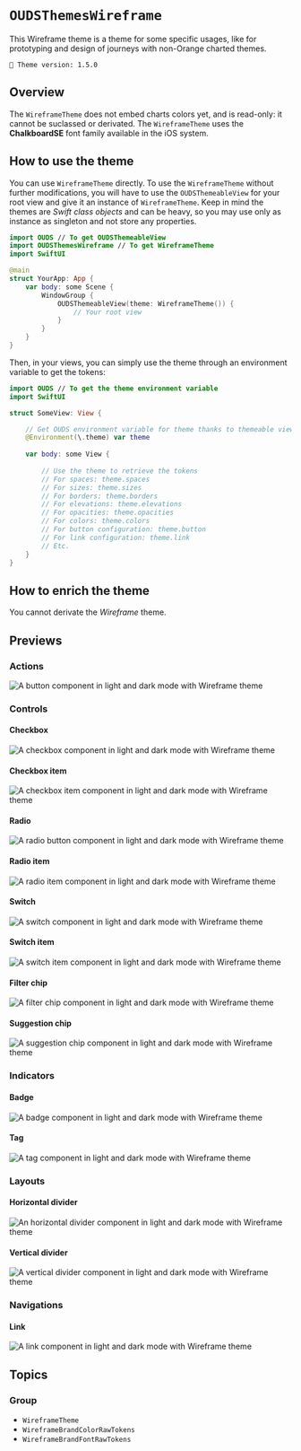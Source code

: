 # ``OUDSThemesWireframe``

This Wireframe theme is a theme for some specific usages, like for prototyping and design of journeys with non-Orange charted themes.

<!-- NOTE: Do not forget to update tokens version -->
```
🧬 Theme version: 1.5.0
```

## Overview

The ``WireframeTheme`` does not embed charts colors yet, and is read-only: it cannot be suclassed or derivated.
The ``WireframeTheme`` uses the **ChalkboardSE** font family available in the iOS system.

## How to use the theme

You can use ``WireframeTheme`` directly. To use the ``WireframeTheme`` without further modifications, you will have to use the `OUDSThemeableView` for your root view and give it an instance of ``WireframeTheme``. Keep in mind the themes are *Swift class objects* and can be heavy, so you may use only as instance as singleton and not store any properties.

```swift
import OUDS // To get OUDSThemeableView
import OUDSThemesWireframe // To get WireframeTheme
import SwiftUI

@main
struct YourApp: App {
    var body: some Scene {
        WindowGroup {
            OUDSThemeableView(theme: WireframeTheme()) {
                // Your root view
            }
        }
    }
}
```

Then, in your views, you can simply use the theme through an environment variable to get the tokens:

```swift
import OUDS // To get the theme environment variable
import SwiftUI

struct SomeView: View {

    // Get OUDS environment variable for theme thanks to themeable view
    @Environment(\.theme) var theme
    
    var body: some View {
        
        // Use the theme to retrieve the tokens
        // For spaces: theme.spaces
        // For sizes: theme.sizes
        // For borders: theme.borders
        // For elevations: theme.elevations
        // For opacities: theme.opacities
        // For colors: theme.colors
        // For button configuration: theme.button
        // For link configuration: theme.link
        // Etc.
    }
}
```

## How to enrich the theme

You cannot derivate the *Wireframe* theme.

## Previews
<!-- Use online images because stored in another Swift Package library and do not want to replicate assets -->

### Actions

![A button component in light and dark mode with Wireframe theme](https://ios.unified-design-system.orange.com/images/OUDSComponents/component_button_enabled_strong_Wireframe.png)

### Controls

#### Checkbox

![A checkbox component in light and dark mode with Wireframe theme](https://ios.unified-design-system.orange.com/images/OUDSComponents/component_checkbox_enabled_selected_Wireframe.png)

#### Checkbox item

![A checkbox item component in light and dark mode with Wireframe theme](https://ios.unified-design-system.orange.com/images/OUDSComponents/component_checkbox_item_Wireframe.png)

<!-- Maybe not relevant to display checkbox picker -->

#### Radio

![A radio button component in light and dark mode with Wireframe theme](https://ios.unified-design-system.orange.com/images/OUDSComponents/component_radio_enabled_selected_Wireframe.png)

#### Radio item

![A radio item component in light and dark mode with Wireframe theme](https://ios.unified-design-system.orange.com/images/OUDSComponents/component_radioitem_enabled_selected_Wireframe.png)

<!-- Maybe not relevant to display radio picker -->

#### Switch

![A switch component in light and dark mode with Wireframe theme](https://ios.unified-design-system.orange.com/images/OUDSComponents/component_switch_enabled_selected_Wireframe.png)

#### Switch item

![A switch item component in light and dark mode with Wireframe theme](https://ios.unified-design-system.orange.com/images/OUDSComponents/component_switchitem_enabled_selected_Wireframe.png)

#### Filter chip

![A filter chip component in light and dark mode with Wireframe theme](https://ios.unified-design-system.orange.com/images/OUDSComponents/component_filterchip_text_enabled_Wireframe.png)

#### Suggestion chip

![A suggestion chip component in light and dark mode with Wireframe theme](https://ios.unified-design-system.orange.com/images/OUDSComponents/component_suggestionchip_text_icon_enabled_Wireframe.png)

<!-- Maybe not relevant to display chip picker -->

### Indicators

#### Badge

![A badge component in light and dark mode with Wireframe theme](https://ios.unified-design-system.orange.com/images/OUDSComponents/component_badge_count_large_accent_Wireframe.png)

#### Tag

![A tag component in light and dark mode with Wireframe theme](https://ios.unified-design-system.orange.com/images/OUDSComponents/component_tag_bullet_emphasized_accent_rounded_default_Wireframe.png)

### Layouts

<!-- Maybe not relevant to display colored surface -->

#### Horizontal divider

![An horizontal divider component in light and dark mode with Wireframe theme](https://ios.unified-design-system.orange.com/images/OUDSComponents/component_horizontaldivider_Wireframe.png)

#### Vertical divider

![A vertical divider component in light and dark mode with Wireframe theme](https://ios.unified-design-system.orange.com/images/OUDSComponents/component_verticaldivider_Wireframe.png)

### Navigations

#### Link

![A link component in light and dark mode with Wireframe theme](https://ios.unified-design-system.orange.com/images/OUDSComponents/component_link_enabled_default_next_Wireframe.png)

## Topics

### Group

- ``WireframeTheme``
- ``WireframeBrandColorRawTokens``
- ``WireframeBrandFontRawTokens``
